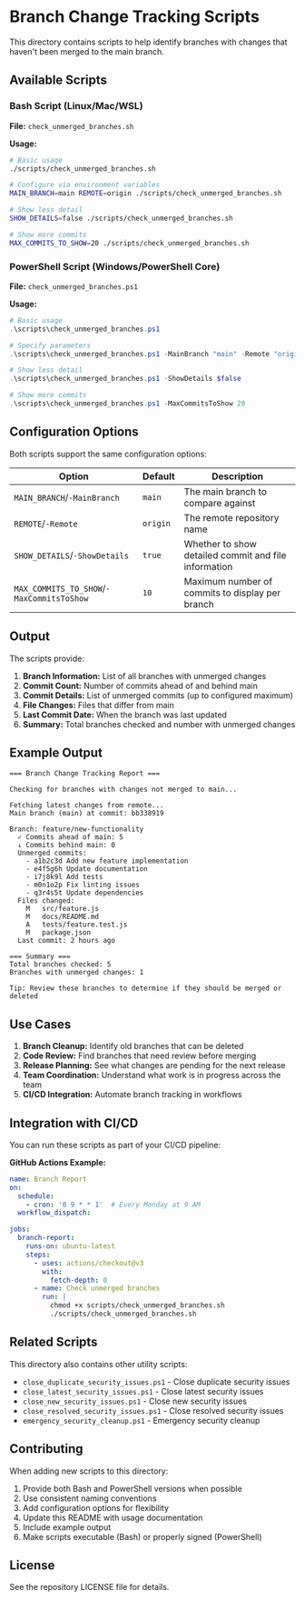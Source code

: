 # Branch Change Tracking Scripts

This directory contains scripts to help identify branches with changes that haven't been merged to the main branch.

## Available Scripts

### Bash Script (Linux/Mac/WSL)

**File:** `check_unmerged_branches.sh`

**Usage:**
```bash
# Basic usage
./scripts/check_unmerged_branches.sh

# Configure via environment variables
MAIN_BRANCH=main REMOTE=origin ./scripts/check_unmerged_branches.sh

# Show less detail
SHOW_DETAILS=false ./scripts/check_unmerged_branches.sh

# Show more commits
MAX_COMMITS_TO_SHOW=20 ./scripts/check_unmerged_branches.sh
```

### PowerShell Script (Windows/PowerShell Core)

**File:** `check_unmerged_branches.ps1`

**Usage:**
```powershell
# Basic usage
.\scripts\check_unmerged_branches.ps1

# Specify parameters
.\scripts\check_unmerged_branches.ps1 -MainBranch "main" -Remote "origin"

# Show less detail
.\scripts\check_unmerged_branches.ps1 -ShowDetails $false

# Show more commits
.\scripts\check_unmerged_branches.ps1 -MaxCommitsToShow 20
```

## Configuration Options

Both scripts support the same configuration options:

| Option | Default | Description |
|--------|---------|-------------|
| `MAIN_BRANCH`/`-MainBranch` | `main` | The main branch to compare against |
| `REMOTE`/`-Remote` | `origin` | The remote repository name |
| `SHOW_DETAILS`/`-ShowDetails` | `true` | Whether to show detailed commit and file information |
| `MAX_COMMITS_TO_SHOW`/`-MaxCommitsToShow` | `10` | Maximum number of commits to display per branch |

## Output

The scripts provide:

1. **Branch Information:** List of all branches with unmerged changes
2. **Commit Count:** Number of commits ahead of and behind main
3. **Commit Details:** List of unmerged commits (up to configured maximum)
4. **File Changes:** Files that differ from main
5. **Last Commit Date:** When the branch was last updated
6. **Summary:** Total branches checked and number with unmerged changes

## Example Output

```
=== Branch Change Tracking Report ===

Checking for branches with changes not merged to main...

Fetching latest changes from remote...
Main branch (main) at commit: bb338919

Branch: feature/new-functionality
  ✓ Commits ahead of main: 5
  ↓ Commits behind main: 0
  Unmerged commits:
    - a1b2c3d Add new feature implementation
    - e4f5g6h Update documentation
    - i7j8k9l Add tests
    - m0n1o2p Fix linting issues
    - q3r4s5t Update dependencies
  Files changed:
    M	src/feature.js
    M	docs/README.md
    A	tests/feature.test.js
    M	package.json
  Last commit: 2 hours ago

=== Summary ===
Total branches checked: 5
Branches with unmerged changes: 1

Tip: Review these branches to determine if they should be merged or deleted
```

## Use Cases

1. **Branch Cleanup:** Identify old branches that can be deleted
2. **Code Review:** Find branches that need review before merging
3. **Release Planning:** See what changes are pending for the next release
4. **Team Coordination:** Understand what work is in progress across the team
5. **CI/CD Integration:** Automate branch tracking in workflows

## Integration with CI/CD

You can run these scripts as part of your CI/CD pipeline:

**GitHub Actions Example:**
```yaml
name: Branch Report
on:
  schedule:
    - cron: '0 9 * * 1'  # Every Monday at 9 AM
  workflow_dispatch:

jobs:
  branch-report:
    runs-on: ubuntu-latest
    steps:
      - uses: actions/checkout@v3
        with:
          fetch-depth: 0
      - name: Check unmerged branches
        run: |
          chmod +x scripts/check_unmerged_branches.sh
          ./scripts/check_unmerged_branches.sh
```

## Related Scripts

This directory also contains other utility scripts:

- `close_duplicate_security_issues.ps1` - Close duplicate security issues
- `close_latest_security_issues.ps1` - Close latest security issues
- `close_new_security_issues.ps1` - Close new security issues
- `close_resolved_security_issues.ps1` - Close resolved security issues
- `emergency_security_cleanup.ps1` - Emergency security cleanup

## Contributing

When adding new scripts to this directory:

1. Provide both Bash and PowerShell versions when possible
2. Use consistent naming conventions
3. Add configuration options for flexibility
4. Update this README with usage documentation
5. Include example output
6. Make scripts executable (Bash) or properly signed (PowerShell)

## License

See the repository LICENSE file for details.

